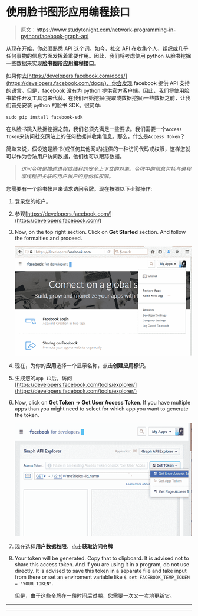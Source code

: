 # 使用脸书图形应用编程接口

> 原文：<https://www.studytonight.com/network-programming-in-python/facebook-graph-api>

从现在开始，你必须熟悉 API 这个词。如今，社交 API 在收集个人、组织或几乎任何事物的信息方面发挥着重要作用。因此，我们将考虑使用 python 从脸书挖掘一些数据来实现**脸书图形应用编程接口**。

如果你去[https://developers.facebook.com/docs/](https://developers.facebook.com/docs/)，你会发现 facebook 提供 API 支持的语言。但是，facebook 没有为 python 提供官方客户端。因此，我们将使用脸书软件开发工具包来代替。在我们开始挖掘(提取或数据挖掘)一些数据之前，让我们首先安装 python 的脸书 SDK。很简单:

```
sudo pip install facebook-sdk
```

在从脸书跳入数据挖掘之前，我们必须先满足一些要求。我们需要一个`Access Token`来访问社交网站上的任何数据并收集信息。那么，什么是`Access Token`？

简单来说，假设这是脸书(或任何其他网站)提供的一种访问代码或权限，这样您就可以作为合法用户访问数据，他们也可以跟踪数据。

> *访问令牌是描述进程或线程的安全上下文的对象。令牌中的信息包括与进程或线程相关联的用户帐户的身份和权限。*

您需要有一个脸书帐户来请求访问令牌。现在按照以下步骤操作:

1.  登录您的帐户。
2.  参观[https://developers.facebook.com/](https://developers.facebook.com/)
3.  Now, on the top right section. Click on **Get Started** section. And follow the formalties and proceed.

    ![using Facebook Graph API](img/eca33a05e90393c974759db4fc5be8a9.png)

4.  现在，为你的**应用**选择一个显示名称，点击**创建应用标识**。
5.  生成您的`App ID`后，访问[https://developers.facebook.com/tools/explorer/](https://developers.facebook.com/tools/explorer/)
6.  Now, click on **Get Token → Get User Access Token**. If you have multiple apps than you might need to select for which app you want to generate the token.

    ![using Facebook Graph API](img/fec3c9a5d2a4576828f1ed8c19955ba6.png)

7.  现在选择**用户数据权限**，点击**获取访问令牌**
8.  Your token will be generated. Copy that to clipboard. It is advised not to share this access token. And if you are using it in a program, do not use directly. It is advised to save this token in a separate file and take input from there or set an enviroment variable like `$ set FACEBOOK_TEMP_TOKEN = "YOUR_TOKEN"`.

    但是，由于这些令牌在一段时间后过期，您需要一次又一次地更新它。

* * *

* * *